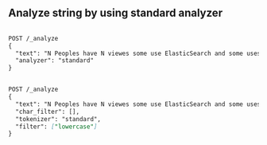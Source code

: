 ## Analyze string by using standard analyzer

```markdown

POST /_analyze
{
  "text": "N Peoples have N viewes some use ElasticSearch and some uses Solr, but underline both uses Lucine!!!, So fundamental is Important!!! :-)",
  "analyzer": "standard"
}
```

```markdown

POST /_analyze
{
  "text": "N Peoples have N viewes some use ElasticSearch and some uses Solr, but underline both uses Lucine!!!, So fundamental is Important!!! :-)",
  "char_filter": [],
  "tokenizer": "standard",
  "filter": ["lowercase"]
}
```